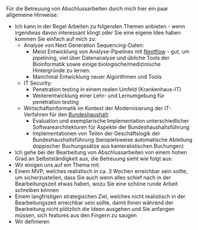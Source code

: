 Für die Betreuung von Abschlussarbeiten durch mich hier ein paar allgemeine Hinweise:
* Ich kann in der Regel Arbeiten zu folgenden Themen anbieten - wenn irgendwas davon interessant klingt oder Sie eine eigene Idee haben kommen Sie einfach auf mich zu:
  * Analyse von Next Generation Sequencing-Daten:
    * Meist Entwicklung von Analyse-Pipelines mit [Nextflow](https://nextflow.io) - gut, um pipelining, viel über Datenanalyse und übliche Tools der Bioinformatik sowie einige biologische/medizinische Hintergründe zu lernen.
    * Manchmal Entwicklung neuer Algorithmen und Tools
  * IT Security: 
    * Penetration testing in einem realen Umfeld (Krankenhaus-IT)
    * Weiterentwicklung einer Lehr- und Lernumgebung für penetration testing
  * Wirtschaftsinformatik im Kontext der Modernisierung der IT-Verfahren für den [Bundeshaushalt](https://www.bundeshaushalt.de/):
    * Evaluation und exemplarische Implementation unterschiedlicher Softwarearchitekturen für Aspekte der Bundeshaushaltsführung
    * Implementationen von Teilen der Geschäftslogik der Bundeshaushaltsführung (beispielsweise automatische Ableitung doppischer Buchungssätze aus kameralistischen Buchungen)
* Ich gehe bei der Bearbeitung von Abschlussarbeiten von einem hohen Grad an Selbstständigkeit aus, die Betreuung sieht wie folgt aus:
 * Wir einigen uns auf ein Thema mit:
  * Einem MVP, welches realistisch in ca. 3 Wochen erreichbar sein sollte, um sicherzustellen, dass Sie auch wenn alles schief nach in der Bearbeitungszeit etwas haben, wozu Sie eine schöne runde Arbeit schreiben können
  * Einem langfristigen strategischen Ziel, welches nicht realistisch in der Bearbeitungszeit erreichbar sein sollte, damit Ihnen während der Bearbeitung nicht plötzlich die Ideen ausgehen und Sie anfangen müssen, sich features aus den Fingern zu saugen
 * Wir definieren 
